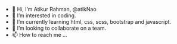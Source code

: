 - 👋 Hi, I’m Atikur Rahman, @atikNao
- 👀 I’m interested in coding.
- 🌱 I’m currently learning html, css, scss, bootstrap and javascript.
- 💞️ I’m looking to collaborate on a team.
- 📫 How to reach me ...

<!---
atikNao/atikNao is a ✨ special ✨ repository because its `README.md` (this file) appears on your GitHub profile.
You can click the Preview link to take a look at your changes.
--->
